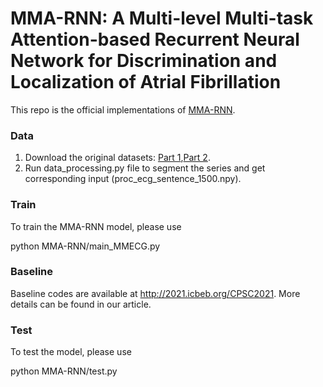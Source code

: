 # MMA-RNN: A Multi-level Multi-task Attention-based Recurrent Neural Network for Discrimination and Localization of Atrial Fibrillation

This repo is the official implementations of [MMA-RNN](https://www.sciencedirect.com/science/article/abs/pii/S1746809423011801). 

### Data 
1. Download the original datasets: [Part 1](https://drive.google.com/drive/folders/1Rm7Ba5HAHDxPeKHOR9wK5TSG2gyb01L9?usp=sharing),[Part 2](https://drive.google.com/drive/folders/1hpoijWP5EsKyarubKY00d4rT0EDQJLou?usp=sharing).
2. Run data_processing.py file to segment the series and get corresponding input (proc_ecg_sentence_1500.npy).

### Train
To train the MMA-RNN model, please use

python MMA-RNN/main_MMECG.py

### Baseline

Baseline codes are available at http://2021.icbeb.org/CPSC2021. More details can be found in our article.

### Test

To test the model, please use

python MMA-RNN/test.py
